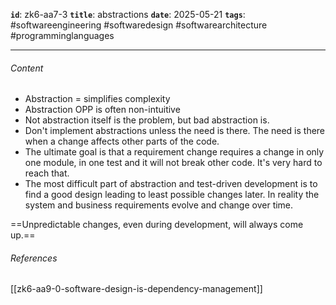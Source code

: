 **`id`**: zk6-aa7-3
**`title`**: abstractions
**`date`**: 2025-05-21
**`tags`**: #softwareengineering #softwaredesign #softwarearchitecture #programminglanguages

---

###### Content

-   Abstraction = simplifies complexity
-   Abstraction OPP is often non-intuitive
-   Not abstraction itself is the problem, but bad abstraction is.
-   Don't implement abstractions unless the need is there. The need is there when a change affects other parts of the code.
-   The ultimate goal is that a requirement change requires a change in only one module, in one test and it will not break other code. It's very hard to reach that.
-   The most difficult part of abstraction and test-driven development is to find a good design leading to least possible changes later. In reality the system and business requirements evolve and change over time.

==Unpredictable changes, even during development, will always come up.==

###### References

[[zk6-aa9-0-software-design-is-dependency-management]]
